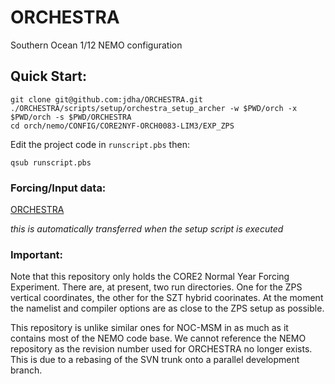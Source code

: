 # ORCHESTRA
Southern Ocean 1/12 NEMO configuration

## Quick Start:

```
git clone git@github.com:jdha/ORCHESTRA.git
./ORCHESTRA/scripts/setup/orchestra_setup_archer -w $PWD/orch -x $PWD/orch -s $PWD/ORCHESTRA
cd orch/nemo/CONFIG/CORE2NYF-ORCH0083-LIM3/EXP_ZPS
```
Edit the project code in  `runscript.pbs` then:
```
qsub runscript.pbs
```

### Forcing/Input data:

[ORCHESTRA](http://gws-access.ceda.ac.uk/public/jmmp_collab/ORCHESTRA)

_this is automatically transferred when the setup script is executed_

### Important:

Note that this repository only holds the CORE2 Normal Year Forcing Experiment. There are, at present, two run directories. One for the ZPS vertical coordinates, the other for the SZT hybrid coorinates. At the moment the namelist and compiler options are as close to the ZPS setup as possible. 

This repository is unlike similar ones for NOC-MSM in as much as it contains most of the NEMO code base. We cannot reference the NEMO repository as the revision number used for ORCHESTRA no longer exists. This is due to a rebasing of the SVN trunk onto a parallel development branch.

